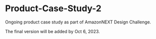 # Product-Case-Study-2
Ongoing product case study as part of AmazonNEXT Design Challenge.

The final version will be added by Oct 6, 2023.
